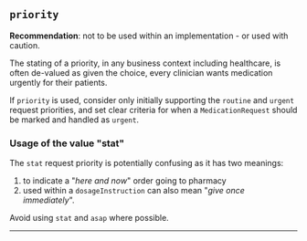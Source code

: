 ## `priority`

**Recommendation**: not to be used within an implementation - or used with caution.

The stating of a priority, in any business context including healthcare, is often de-valued as given the choice, every clinician wants medication urgently for their patients.

If <code>priority</code> is used, consider only initially supporting the <code>routine</code> and <code>urgent</code> request priorities, and set clear criteria for when a <code>MedicationRequest</code> should be marked and handled as <code>urgent</code>.

### Usage of the value "stat"

The <code>stat</code> request priority is potentially confusing as it has two meanings:

1. to indicate a "<i>here and now</i>" order going to pharmacy
2. used within a <code>dosageInstruction</code> can also mean "<i>give once immediately</i>".

Avoid using `stat` and `asap` where possible.

---
